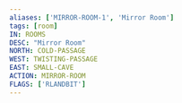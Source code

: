 ```yaml
---
aliases: ['MIRROR-ROOM-1', 'Mirror Room']
tags: [room]
IN: ROOMS
DESC: "Mirror Room"
NORTH: COLD-PASSAGE
WEST: TWISTING-PASSAGE
EAST: SMALL-CAVE
ACTION: MIRROR-ROOM
FLAGS: ['RLANDBIT']
---
```

